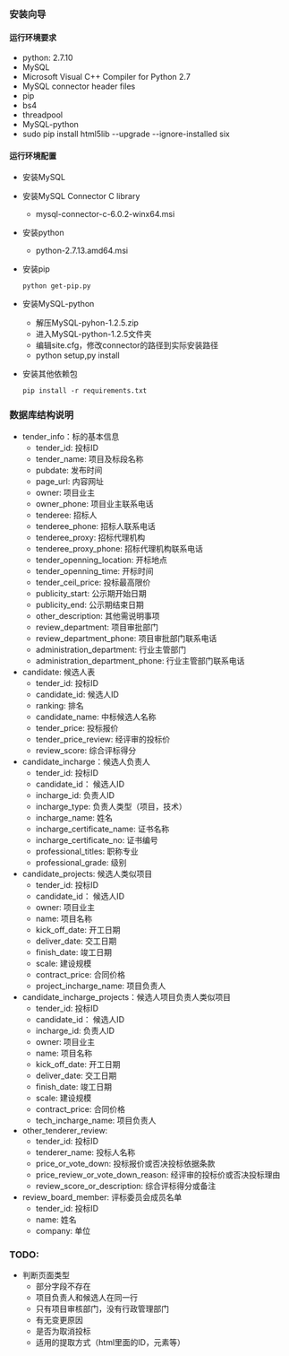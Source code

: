 ### 安装向导
#### 运行环境要求
- python: 2.7.10
- MySQL
- Microsoft Visual C++ Compiler for Python 2.7
- MySQL connector header files
- pip
- bs4
- threadpool
- MySQL-python
- sudo pip install html5lib --upgrade --ignore-installed six

#### 运行环境配置
- 安装MySQL
- 安装MySQL Connector C library
    - mysql-connector-c-6.0.2-winx64.msi
- 安装python
    - python-2.7.13.amd64.msi
- 安装pip

    ``python get-pip.py``
- 安装MySQL-python
    - 解压MySQL-pyhon-1.2.5.zip
    - 进入MySQL-python-1.2.5文件夹
    - 编辑site.cfg，修改connector的路径到实际安装路径
    - python setup,py install
- 安装其他依赖包

    ``pip install -r requirements.txt``

### 数据库结构说明
- tender_info：标的基本信息
    - tender_id: 投标ID
	- tender_name: 项目及标段名称
	- pubdate: 发布时间
	- page_url: 内容网址
    - owner: 项目业主
    - owner_phone: 项目业主联系电话
    - tenderee: 招标人
    - tenderee_phone: 招标人联系电话
    - tenderee_proxy: 招标代理机构
    - tenderee_proxy_phone: 招标代理机构联系电话
    - tender_openning_location: 开标地点
    - tender_openning_time: 开标时间
    - tender_ceil_price: 投标最高限价
    - publicity_start: 公示期开始日期
    - publicity_end: 公示期结束日期
    - other_description: 其他需说明事项
    - review_department: 项目审批部门
    - review_department_phone: 项目审批部门联系电话
    - administration_department: 行业主管部门
    - administration_department_phone: 行业主管部门联系电话
- candidate: 候选人表
    - tender_id: 投标ID
    - candidate_id: 候选人ID
    - ranking: 排名
    - candidate_name: 中标候选人名称
    - tender_price: 投标报价
    - tender_price_review: 经评审的投标价
    - review_score: 综合评标得分
- candidate_incharge：候选人负责人
    - tender_id: 投标ID
    - candidate_id： 候选人ID
    - incharge_id: 负责人ID
    - incharge_type: 负责人类型（项目，技术）
    - incharge_name: 姓名
    - incharge_certificate_name: 证书名称
    - incharge_certificate_no: 证书编号
    - professional_titles: 职称专业
    - professional_grade: 级别
- candidate_projects: 候选人类似项目
    - tender_id: 投标ID
    - candidate_id： 候选人ID
    - owner: 项目业主
    - name: 项目名称
    - kick_off_date: 开工日期
    - deliver_date: 交工日期
    - finish_date: 竣工日期
    - scale: 建设规模
    - contract_price: 合同价格
    - project_incharge_name: 项目负责人
- candidate_incharge_projects：候选人项目负责人类似项目
    - tender_id: 投标ID
    - candidate_id： 候选人ID
    - incharge_id: 负责人ID
    - owner: 项目业主
    - name: 项目名称
    - kick_off_date: 开工日期
    - deliver_date: 交工日期
    - finish_date: 竣工日期
    - scale: 建设规模
    - contract_price: 合同价格
    - tech_incharge_name: 项目负责人
- other_tenderer_review:
    - tender_id: 投标ID
    - tenderer_name: 投标人名称
    - price_or_vote_down: 投标报价或否决投标依据条款 
    - price_review_or_vote_down_reason: 经评审的投标价或否决投标理由
    - review_score_or_description: 综合评标得分或备注
- review_board_member: 评标委员会成员名单
    - tender_id: 投标ID
    - name: 姓名
    - company: 单位
    
### TODO:
- 判断页面类型
    - 部分字段不存在
    - 项目负责人和候选人在同一行
    - 只有项目审核部门，没有行政管理部门
    - 有无变更原因
    - 是否为取消投标
    - 适用的提取方式（html里面的ID，元素等）